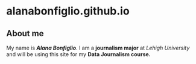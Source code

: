 # alanabonfiglio.github.io
## About me
My name is ***Alana Bonfiglio***. I am a **journalism major** at *Lehigh University* and will be using this site for my **Data Journalism course.**
